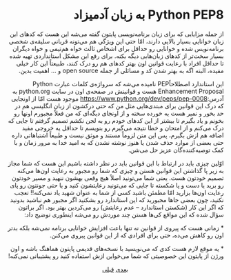 <h1 align=right>‫Python PEP8 به زبان آدمیزاد</h1>

<p align=right>‫از جمله مزایایی که برای زبان برنامه‌نویسی پایتون گفته می‌شه این هست که کد‌های این زبان خوانایی بسیار بالایی دارند، امّا حتی این ویژگی هم می‌تونه قربانی سلیقه‌ی شخصی برنامه‌نویس شده و خوانایی رو حداقل برای اشخاص ثالث خواه هم‌تیمی و خواه دیگران بسیار سخت‌تر از کد‌های زبان‌هایی دیگه بکنه. برای رفع این مشکل استانداردی تهیه شده تا حداقل افراد با رعایت قوانین اون بهتر کد‌های هم رو درک کنند، طبیعتاً این کار خیلی مفیده، البته اگه به بهتر شدن کد و مسائلی از جمله open source و … اهمیت بدین.</p>

<p align=right>‫این استاندارد اصطلاحاً‌PEP نامیده می‌شه که سرواژه‌ی کلمات عبارت Python Enhancement Proposal هست و قوانینش در صفحه‌ی اون در سایت python.org به آدرس:<a href="https://www.python.org/dev/peps/pep-0008">https://www.python.org/dev/peps/pep-0008</a> موجود هست امّا از اونجایی که درک این قوانین برای مبتدی‌هایی مثل من که حتی درکشون از زبان انگلیسی هم در حد بخور و نمیر هست یه خورده سخته و از اونجای دیگه‌ای که من فعلاً مجبورم اونها رو بخونم و یاد بگیرم تا بیشتر از این کد‌های خودم رو به لجن نکشم تصمیم گرفتم تا جایی که درک می‌کنم و از امتحان و خطا نتیجه می‌گیرم رو بنویسم تا حداقل یه خروجی مفید اضافه هم ازش بگیرم، پس این متن لزوماً مستند و موثق نیست و طبیعاً اشتباهاتی داره حتی بعضی از موارد حذف شدن یا هنوز نوشته نشدن که به امید خدا به مرور زمان و با کمک توصیه‌کننده‌گان عزیز حل می‌شن.</p>

<p align=right>‫اوّلین چیزی باید در ارتباط با این قوانین باید در نظر داشته باشیم این هست که شما مجاز به زیر پا گذاشتن این قوانین هستن و چیزی که شما رو مجبور به رعایت اون‌ها می‌کنه تصمیم خودتون هست. یعنی شما می‌تونید اصلاً هیچ وقعی بهشون  ننهید و مسیر خودتون رو برید یا دست و پا شکسته تا جایی که می‌تونید رعایتشون کنید و یا حتی جونتون رو پای رعایت اون‌ها بزارید امّا مطمئن باشید کسی از شما به عنوان شهید یاد نمی‌کنه!! تعجب نکنید، چون بعضی جاها مجبورید که این استاندارد رو بشکنید اگر مجبور هم نباشید بدونید که اگر این کار (شکستن استاندارد – عدم رعایتش) رو می‌کردین بهتر بود. اگر براتون سؤال شده که این مواقع کی‌ها هستن چند موردش رو می‌شه اینطوری توضیح داد:</p>

<p align=right>‫* زمانی هست که پیروی از قوانین نه تنها باعث افزایش خوانایی برنامه نمی‌شه بلکه بدتر اون رو کاهش می‌ده، حتی برای افرادی که از این قوانین پیروی می‌کنن.</p>

<p align=right>‫* یه موقع لازم هست کدی که می‌نویسید با نسخه‌های قدیمی پایتون هماهنگ باشه و اون ورژن از پایتون این خصوصیتی که شما می‌خواین ازش استفاده کنید رو پشتیبانی نمی‌کنه!</p>

<p align=center><a href="https://github.com/vahit/pep8-per/blob/master/partii.md">بعدی</a>             <a href="https://github.com/vahit/pep8-per/blob/master/readme.md">قبلی</a></p>
